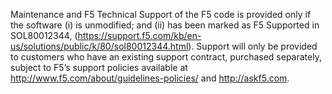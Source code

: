Maintenance and F5 Technical Support of the F5 code is provided only if the 
software (i) is unmodified; and (ii) has been marked as F5 Supported in 
SOL80012344, (https://support.f5.com/kb/en-us/solutions/public/k/80/sol80012344.html). 
Support will only be provided to customers who have an existing support contract, 
purchased separately, subject to F5’s support policies available at 
http://www.f5.com/about/guidelines-policies/ and http://askf5.com.

